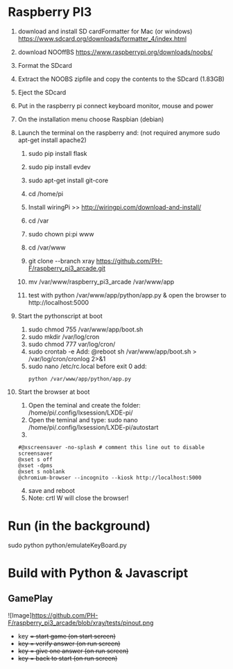 # Raspberry PI3

1. download and install SD cardFormatter for Mac (or windows) https://www.sdcard.org/downloads/formatter_4/index.html
2. download NOOffBS https://www.raspberrypi.org/downloads/noobs/
3. Format the SDcard
4. Extract the NOOBS zipfile and copy the contents to the SDcard (1.83GB)
5. Eject the SDcard
6. Put in the raspberry pi connect keyboard monitor, mouse and power
7. On the installation menu choose Raspbian (debian)
8. Launch the terminal on the raspberry and:
    (not required anymore sudo apt-get install apache2)
    1. sudo pip install flask
    2. sudo pip install evdev
    3. sudo apt-get install git-core

    5. cd /home/pi
    6. Install wiringPi >> http://wiringpi.com/download-and-install/
    7. cd /var
    8. sudo chown pi:pi www
    9. cd /var/www
    10. git clone --branch xray https://github.com/PH-F/raspberry_pi3_arcade.git
    11. mv /var/www/raspberry_pi3_arcade /var/www/app
    12. test with python /var/www/app/python/app.py & open the browser to http://localhost:5000
    
9. Start the pythonscript at boot
	1. sudo chmod 755 /var/www/app/boot.sh
	2. sudo mkdir /var/log/cron
	3. sudo chmod 777 var/log/cron/
	4. sudo crontab -e 
		Add:  @reboot sh /var/www/app/boot.sh > /var/log/cron/cronlog 2>&1
	5. sudo nano /etc/rc.local
	    before exit 0 add:
	    ```
	    python /var/www/app/python/app.py
	    ```
		
10. Start the browser at boot
	1. Open the teminal and create the folder:  /home/pi/.config/lxsession/LXDE-pi/
	2. Open the teminal and type: 	sudo nano /home/pi/.config/lxsession/LXDE-pi/autostart
    3. 
    ```
    #@xscreensaver -no-splash # comment this line out to disable screensaver
    @xset s off
    @xset -dpms
    @xset s noblank
    @chromium-browser --incognito --kiosk http://localhost:5000
	```
	4. save and reboot
	5. Note:   crtl W   will close the browser!


# Run (in the background)
sudo python python/emulateKeyBoard.py

# Build with Python & Javascript

## GamePlay
![Image]https://github.com/PH-F/raspberry_pi3_arcade/blob/xray/tests/pinout.png

- key <s> = start game (on start screen)
- key <space> = verify answer (on run screen)
- key <r> = give one answer (on run screen)
- key <r><r> = back to start  (on run screen)
